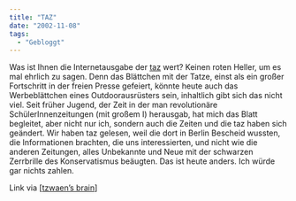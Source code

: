 ```yaml
---
title: "TAZ"
date: "2002-11-08"
tags:
  - "Gebloggt"
---
```


Was ist Ihnen die Internetausgabe der [taz](https://web.archive.org/web/20030620211936/http://www.taz.de/pt/2002/11/07/a0229.nf/text.name,askedUIvs.n,0 "taz 7.11.02 Die Buddybrooks") wert? Keinen roten Heller, um es mal ehrlich zu sagen. Denn das Blättchen mit der Tatze, einst als ein großer Fortschritt in der freien Presse gefeiert, könnte heute auch das Werbeblättchen eines Outdoorausrüsters sein, inhaltlich gibt sich das nicht viel. Seit früher Jugend, der Zeit in der man revolutionäre SchülerInnenzeitungen (mit großem I) herausgab, hat mich das Blatt begleitet, aber nicht nur ich, sondern auch die Zeiten und die taz haben sich geändert. Wir haben taz gelesen, weil die dort in Berlin Bescheid wussten, die Informationen brachten, die uns interessierten, und nicht wie die anderen Zeitungen, alles Unbekannte und Neue mit der schwarzen Zerrbrille des Konservatismus beäugten. Das ist heute anders. Ich würde gar nichts zahlen.

Link via \[[tzwaen’s brain](https://web.archive.org/web/20030620211936/http://www.mytzwaen.de/news/item00423.php)\]
